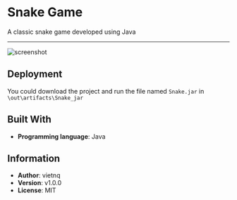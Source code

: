 # Snake Game

A classic snake game developed using Java <hr/>
![screenshot](https://user-images.githubusercontent.com/25848067/59734107-280b1580-921e-11e9-878c-ccef9ebd3dc2.JPG)

## Deployment

You could download the project and run the file named `Snake.jar` in `\out\artifacts\Snake_jar`

## Built With

* **Programming language**: Java


## Information

* **Author**: vietnq
* **Version**: v1.0.0
* **License**: MIT
